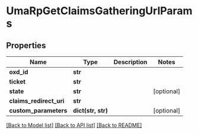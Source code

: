 # UmaRpGetClaimsGatheringUrlParams

## Properties
Name | Type | Description | Notes
------------ | ------------- | ------------- | -------------
**oxd_id** | **str** |  | 
**ticket** | **str** |  | 
**state** | **str** |  | [optional] 
**claims_redirect_uri** | **str** |  | 
**custom_parameters** | **dict(str, str)** |  | [optional] 

[[Back to Model list]](../README.md#documentation-for-models) [[Back to API list]](../README.md#documentation-for-api-endpoints) [[Back to README]](../README.md)

